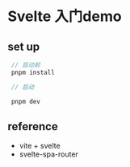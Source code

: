 # Svelte 入门demo

## set up

```js
 // 启动前
 pnpm install

 // 启动

 pnpm dev

```


## reference

- vite + svelte
- svelte-spa-router